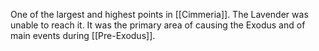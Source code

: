One of the largest and highest points in [[Cimmeria]]. The Lavender was unable to reach it. It was the primary area of causing the Exodus and of main events during [[Pre-Exodus]].